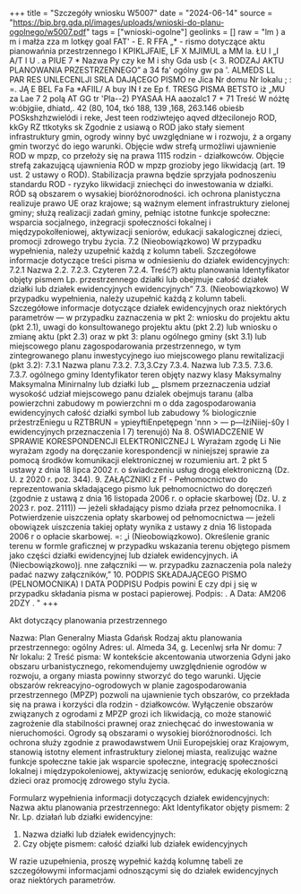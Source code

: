 +++
title = "Szczegóły wniosku W5007"
date = "2024-06-14"
source = "https://bip.brg.gda.pl/images/uploads/wnioski-do-planu-ogolnego/w5007.pdf"
tags = ["wnioski-ogolne"]
geolinks = []
raw = "lm ) a m i małża zza m lotkęy goal FAT' - E. R FFA „* - rismo dotyczące aktu pianowańnia przestrzennego I KPIKLJFAIE, LF X MJIMUL a MM la. ŁU I „I  A/T I U . a PIUE 7 *  Nazwa Py czy ke M i shy Gda usb (< 3. RODZAJ AKTU PLANOWANIA PRZESTRZENNEGO” a 34 fa' ogólny gw pa '. ALMEDS LL PAR RES UNLECENLJI SRLA DAJĄCEGO PISMO re Jica Nr domu Nr lokalu ; : =. JĄ E BEL Fa Fa *AFIIL/ A buy IN ł ze Ep f. TRESG PISMA BETSTO iż „MU za Lae 7 2 polą AT GG tr 'Pla--2) PYASAA HA aaozalc1 7 + 71 Treść W nóżtę w:óbjgiie, dhiatd,. 42 (80, 104, tkó 188, 139 ,168, 263.146 obieśb POSkshzhzwielódi i reke, Jest teen rodziwtejęo aqved dłżecilonejo ROD, kkGy RZ ttkotyks sk Zgodnie z usiawą o ROD jako stały siement infrastruktury gmin, ogrody winny być uwzględniane w i rozwoju, ż a organy gmin tworzyć do iego warunki. Objęcie wdw strefą urmożliwi ujawnienie ROD w mpzp, co przełoży się na prawa 1115 rodzin - działkowców. Objęcie strefą zakazującą ujawnienia RÓD w mpzp grozioby jego likwidacją (art. 19 ust. 2 ustawy o ROD). Stabilizacja prawna będzie sprzyjała podnoszeniu standardu ROD - ryzyko likwidacji zniechęci do inwestowania w działki. RÓD są obszarem o wysakiej bioróżnorodności. ich ochrona planistyczna realizuje prawo UE oraz krajowe; są ważnym element infrastruktury zielonej gminy; służą realizacji zadań gminy, pełniąc istotne funkcje społeczne: wsparcia socjalnego, inżegracji społeczności łokalnej i międzypokolłeniowej, aktywizacji seniorów, edukacji sakalogicznej dzieci, promocji zdrowego trybu życia. 7.2 (Nieobowiązkowo) W przypadku wypełnienia, należy uzupełnić każdą z kolumn tabeli. Szczegółowe informacje dotyczące treści pisma w odniesieniu do działek ewidencyjnych: 7.2.1 Nazwa 2.2. 7.2.3. Czyteren 7.2.4. Treść?) aktu planowania Identyfikator objęty pismem  Lp.  przestrzennego działki lub obejmuje całość  działek działki lub działek  ewidencyjnych ewidencyjnych”  7.3. (Nieobowiązkowo) W przypadku wypełnienia, należy uzupełnić każdą z kolumn tabeli. Szczegółowe informacje dotyczące działek ewidencyjnych oraz niektórych parametrów — w przypadku zaznaczenia w pkt 2: wniosku do projektu aktu (pkt 2.1), uwagi do konsultowanego projektu aktu (pkt 2.2) lub wniosku o zmianę aktu (pkt 2.3) oraz w pkt 3: planu ogólnego gminy (skt 3.1) lub miejscowego planu zagospodarowania przestrzennego, w tym zintegrowanego planu inwestycyjnego iuo miejscowego planu rewitalizacji (pkt 3.2):  7.3.1 Nazwa planu 7.3.2. 7.3,3.Czy  7.3.4. Nazwa lub 7.3.5.  7.3.6. 7.3.7.  ogólnego gminy Identyfikator teren objęty nazwy klasy Maksymalny Maksymalna Minirnalny lub działki lub „_ plsmem  przeznaczenia udział wysokość  udział miejscowego panu dzialek obejmujs taranu (alba powierzchni  zabudowy m powierzchni m o dda zagospodarowania ewidencyjnych  całość działki  symbol lub zabudowy %  biologicznie prźestrzEniegu  u RZTBRUN = ypieyftiEnpetępegn 'nnn > — p—lżiNiiej-ś0y I  ewidencyjnych  przeznaczenia I  7) terenujó) Na  8. OŚWIADCZENIE W SPRAWIE KORESPONDENCJI ELEKTRONICZNEJ  L Wyrażam zgodę Li Nie wyrażam zgody na doręczanie korespondencji w niniejszej sprawie za pomocą środków komunikacji elektronicznej w rozumieniu art. 2 pkt 5 ustawy z dnia 18 lipca 2002 r. o świadczeniu usług drogą elektroniczną (Dz. U. z 2020 r. poz. 344). 9. ZAŁĄCZNIKI z Ff - Pełnomocnictwo do reprezentowania składającego pismo luk pełnomocnictwo do doręczeń (zgodnie z ustawą z dnia 16 listopada 2006 r. o opłacie skarbowej (Dz. U. z 2023 r. poz. 2111)) — jeżeli składający pismo działa przez pełnomocnika. I Potwierdzenie uiszczenia opłaty skarbowej od pełnomocnictwa — jeżeli obowiązek uiszczenia takiej opłaty wynika z ustawy z dnia 16 listopada 2006 r o opłacie skarbowej. =:  „i (Nieobowiązkowo). Określenie granic terenu w formle graficznej w przypadku wskazania terenu objętego pismem jako części działki ewidencyjnej lub działek ewidencyjnych. iA (Niecbowiązkowo)j. nne załączniki — w. przypadku zaznaczenia pola należy padać nazwy załączników,” 10. PODPIS SKŁADAJĄCEGO PISMO (PELNOMOCNIKA) I DATA PODPISU Podpis powini E czy dpi j się w przypadku składania pisma w postaci papierowej. Podpis: . A Data: AM206 2DZY . "
+++

Akt dotyczący planowania przestrzennego

Nazwa: Plan Generalny Miasta Gdańsk
Rodzaj aktu planowania przestrzennego: ogólny
Adres:
ul. Almeda 34, g. Lecenlwj srła
Nr domu: 7
Nr lokalu: 2
Treść pisma:
W kontekście akcentowania utworzenia Gdyni jako obszaru urbanistycznego, rekomendujemy uwzględnienie ogrodów w rozwoju, a organy miasta powinny stworzyć do tego warunki. Ujęcie obszarów rekreacyjno-ogrodowych w planie zagospodarowania przestrzennego (MPZP) pozwoli na ujawnienie tych obszarów, co przekłada się na prawa i korzyści dla rodzin - działkowców. Wyłączenie obszarów związanych z ogrodami z MPZP grozi ich likwidacją, co może stanowić zagrożenie dla stabilności prawnej oraz zniechęcać do inwestowania w nieruchomości. Ogrody są obszarami o wysokiej bioróżnorodności. Ich ochrona służy zgodnie z prawodawstwem Unii Europejskiej oraz Krajowym, stanowią istotny element infrastruktury zielonej miasta, realizując ważne funkcje społeczne takie jak wsparcie społeczne, integrację społeczności lokalnej i międzypokoleniowej, aktywizację seniorów, edukację ekologiczną dzieci oraz promocję zdrowego stylu życia.

Formularz wypełnienia informacji dotyczących działek ewidencyjnych:
Nazwa aktu planowania przestrzennego: Akt Identyfikator objęty pismem: 2
Nr. Lp. działań lub działki ewidencyjne:
1. Nazwa działki lub działek ewidencyjnych: 
2. Czy objęte pismem: całość działki lub działek ewidencyjnych

W razie uzupełnienia, proszę wypełnić każdą kolumnę tabeli ze szczegółowymi informacjami odnoszącymi się do działek ewidencyjnych oraz niektórych parametrów.



